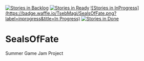 [![Stories in Backlog](https://badge.waffle.io/TsebMagi/SealsOfFate.png?label=backlog&title=Backlog)](http://waffle.io/TsebMagi/SealsOfFate)
[![Stories in Ready](https://badge.waffle.io/TsebMagi/SealsOfFate.png?label=ready&title=Ready)](http://waffle.io/TsebMagi/SealsOfFate)
[![Stories in InProgress](https://badge.waffle.io/TsebMagi/SealsOfFate.png?label=inprogress&title=In Progress)](http://waffle.io/TsebMagi/SealsOfFate)
[![Stories in Done](https://badge.waffle.io/TsebMagi/SealsOfFate.png?label=done&title=Done)](http://waffle.io/TsebMagi/SealsOfFate)
# SealsOfFate
Summer Game Jam Project
